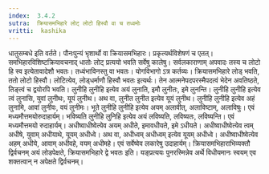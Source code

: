 ```yaml
---
index:  3.4.2
sutra:  क्रियासमभिहारे लोट् लोटो हिस्वौ वा च तध्वमोः
vritti:  kashika 
---
```


धातुसम्बधे इति वर्तते। पौनःपुन्यं भृशार्थो वा क्रियासमभिहारः। प्रकृत्यर्थविशेषणं च एतत्। समभिहारविशिष्टक्रियावचनाद् धातोः लोट् प्रत्ययो भवति सर्वेषु कालेषु। सर्वलकाराणाम् अपवादः तस्य च लोटो हि स्व इत्येतावादेशौ भवतः। तध्वंभाविनस्तु वा भवतः। योगविभागो ऽत्र कर्तव्यः। क्रियासमभिहारे लोड् भवति, ततो लोटो हिस्वौ। लोटित्येव, लोड्धर्माणौ हिस्वौ भवतः इत्यर्थः। तेन आत्मनेपदपरस्मैपदत्वं भेदेन अवतिष्ठते, तिङ्त्वं च द्वयोरपि भवति। लुनीहि लुनीहि इत्येव अयं लुनाति, इमौ लुनीतः, इमे लुनन्ति। लुनीहि लुनीहि इत्येव त्वं लुनासि, युवां लुनीथः, यूयं लुनीथ। अथ वा, लुनीत लुनीत इत्येव यूयं लुनीथ। लुनीहि लुनीहि इत्येव अहं लुनामि, आवां लुनीवः, वयं लुनीमः। भूते लुनीहि लुनीहि इत्येव अयम् अलावीत्, अलाविष्टाम्, अलाविषुः। एवं मध्यमौत्तमयोरुदाहार्यम्। भविष्यति लुनीहि लुनिहि इत्येव अयं लविष्यति, लविष्यतः, लविष्यन्ति। एवं मध्यमौत्तमयो रुदाहार्यम्। अधीष्वाधीष्वेत्येव अयम् अधीते, इमावधीयते, इमे ऽधीयते। अधीष्वाधीष्वेत्येव त्वम् अधीषे, युवाम् अधीयाथे, यूयम् अधीध्वे। अथ वा, अधीध्वम् अधीध्वम् इत्येव यूयम् अधीध्वे। अधीष्वाधीष्वेत्येव अहम् अधीये, आवाम् अधीवहे, वयम् अधीमहे। एवं सर्वेष्वेव लकारेषु उदाहार्यम्। क्रियासमभिहाराभिव्यक्तौ द्विर्वचनम् अयं लोडपेक्षते, क्रियासमभिहारे द्वे भवतः इति। यङ्प्रत्ययः पुनरस्मिन्नेव अर्थे विधीयमानः स्वयम् एव शक्तत्वान् न अपेक्षते द्विर्वचनम्।

